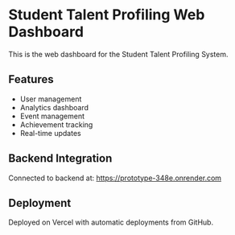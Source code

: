 # Student Talent Profiling Web Dashboard

This is the web dashboard for the Student Talent Profiling System.

## Features
- User management
- Analytics dashboard
- Event management
- Achievement tracking
- Real-time updates

## Backend Integration
Connected to backend at: https://prototype-348e.onrender.com

## Deployment
Deployed on Vercel with automatic deployments from GitHub.
